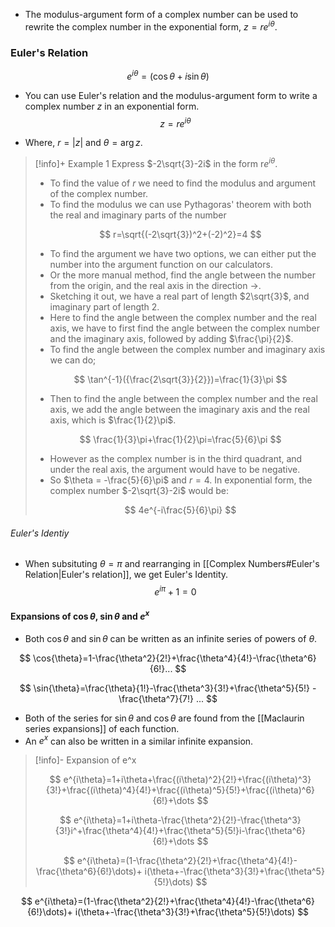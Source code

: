 - The modulus-argument form of a complex number can be used to rewrite the complex number in the exponential form, $z=re^{i\theta}$. 

### Euler's Relation

$$
e^{i\theta}=(\cos{\theta}+i\sin{\theta})
$$
- You can use Euler's relation and the modulus-argument form to write a complex number $z$ in an exponential form.
$$
z=re^{i\theta}
$$

- Where, $r=|z|$ and $\theta=\arg{z}$.   

>[!info]+ Example 1 
>Express $-2\sqrt{3}-2i$ in the form $\text{r}e^{i\theta}$.  
>
>- To find the value of $r$ we need to find the modulus and argument of the complex number.
>- To find the modulus we can use Pythagoras' theorem with both the real and imaginary parts of the number
>
>$$
>r=\sqrt{(-2\sqrt{3})^2+(-2)^2}=4
>$$
>- To find the argument we have two options, we can either put the number into the argument function on our calculators.
>- Or the more manual method, find the angle between the number from the origin, and the real axis in the direction $\rightarrow$. 
>- Sketching it out, we have a real part of length $2\sqrt{3}$, and imaginary part of length $2$. 
>- Here to find the angle between the complex number and the real axis, we have to first find the angle between the complex number and the imaginary axis, followed by adding $\frac{\pi}{2}$.
>- To find the angle between the complex number and imaginary axis we can do;
>
>$$
>\tan^{-1}({\frac{2\sqrt{3}}{2}})=\frac{1}{3}\pi
>$$
>- Then to find the angle between the complex number and the real axis, we add the angle between the imaginary axis and the real axis, which is $\frac{1}{2}\pi$.
>
>$$
>\frac{1}{3}\pi+\frac{1}{2}\pi=\frac{5}{6}\pi
>$$
>- However as the complex number is in the third quadrant, and under the real axis, the argument would have to be negative.
>- So $\theta = -\frac{5}{6}\pi$ and $r=4$.
In exponential form, the complex number $-2\sqrt{3}-2i$ would be:
>
>$$
>4e^{-i\frac{5}{6}\pi}
>$$

###### Euler's Identiy
- When subsituting $\theta=\pi$ and rearranging in [[Complex Numbers#Euler's Relation|Euler's relation]], we get Euler's Identity.
$$
e^{i\pi}+1=0
$$

#### Expansions of $\cos{\theta}$, $\sin{\theta}$ and $e^x$
- Both $\cos{\theta}$ and $\sin{\theta}$ can be written as an infinite series of powers of $\theta$.

$$
\cos{\theta}=1-\frac{\theta^2}{2!}+\frac{\theta^4}{4!}-\frac{\theta^6}{6!}...
$$

$$
\sin{\theta}=\frac{\theta}{1!}-\frac{\theta^3}{3!}+\frac{\theta^5}{5!} - \frac{\theta^7}{7!} ...
$$

- Both of the series for $\sin{\theta}$ and $\cos{\theta}$ are found from the [[Maclaurin series expansions]] of each function. 
- An $e^x$ can also be written in a similar infinite expansion.

>[!info]- Expansion of e^x
>
>$$
>e^{i\theta}=1+i\theta+\frac{(i\theta)^2}{2!}+\frac{(i\theta)^3}{3!}+\frac{(i\theta)^4}{4!}+\frac{(i\theta)^5}{5!}+\frac{(i\theta)^6}{6!}+\dots
>$$
>
>$$
>e^{i\theta}=1+i\theta-\frac{\theta^2}{2!}-\frac{\theta^3}{3!}i^+\frac{\theta^4}{4!}+\frac{\theta^5}{5!}i-\frac{\theta^6}{6!}+\dots
>$$
>
>$$
>e^{i\theta}=(1-\frac{\theta^2}{2!}+\frac{\theta^4}{4!}-\frac{\theta^6}{6!}\dots)+ i(\theta+-\frac{\theta^3}{3!}+\frac{\theta^5}{5!}\dots)
>$$

$$
e^{i\theta}=(1-\frac{\theta^2}{2!}+\frac{\theta^4}{4!}-\frac{\theta^6}{6!}\dots)+ i(\theta+-\frac{\theta^3}{3!}+\frac{\theta^5}{5!}\dots)
$$

